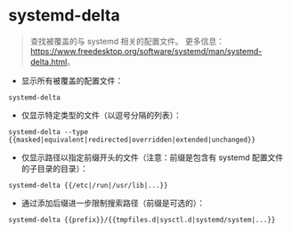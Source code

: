 # systemd-delta

> 查找被覆盖的与 systemd 相关的配置文件。
> 更多信息：<https://www.freedesktop.org/software/systemd/man/systemd-delta.html>。

- 显示所有被覆盖的配置文件：

`systemd-delta`

- 仅显示特定类型的文件（以逗号分隔的列表）：

`systemd-delta --type {{masked|equivalent|redirected|overridden|extended|unchanged}}`

- 仅显示路径以指定前缀开头的文件（注意：前缀是包含有 systemd 配置文件的子目录的目录）：

`systemd-delta {{/etc|/run|/usr/lib|...}}`

- 通过添加后缀进一步限制搜索路径（前缀是可选的）：

`systemd-delta {{prefix}}/{{tmpfiles.d|sysctl.d|systemd/system|...}}`